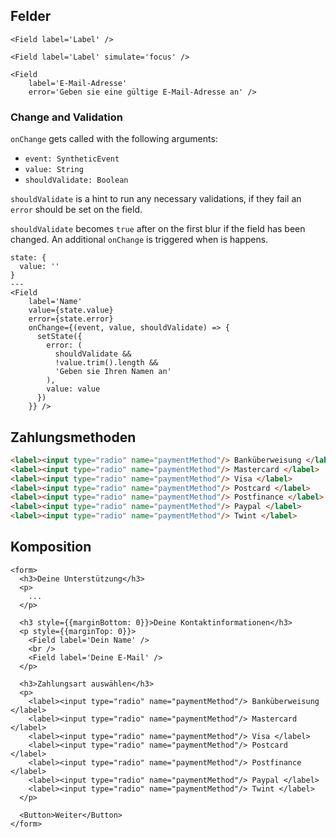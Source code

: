## Felder

```react|span-3
<Field label='Label' />
```

```react|span-3
<Field label='Label' simulate='focus' />
```

```react|span-3
<Field
    label='E-Mail-Adresse'
    error='Geben sie eine gültige E-Mail-Adresse an' />
```

### Change and Validation

`onChange` gets called with the following arguments:

- `event: SyntheticEvent`
- `value: String`
- `shouldValidate: Boolean`

`shouldValidate` is a hint to run any necessary validations, if they fail an `error` should be set on the field.

`shouldValidate` becomes `true` after on the first blur if the field has been changed. An additional `onChange` is triggered when is happens.

```react
state: {
  value: ''
}
---
<Field
    label='Name'
    value={state.value}
    error={state.error}
    onChange={(event, value, shouldValidate) => {
      setState({
        error: (
          shouldValidate &&
          !value.trim().length &&
          'Geben sie Ihren Namen an'
        ),
        value: value
      })
    }} />
```

## Zahlungsmethoden

```html
<label><input type="radio" name="paymentMethod"/> Banküberweisung </label>
<label><input type="radio" name="paymentMethod"/> Mastercard </label>
<label><input type="radio" name="paymentMethod"/> Visa </label>
<label><input type="radio" name="paymentMethod"/> Postcard </label>
<label><input type="radio" name="paymentMethod"/> Postfinance </label>
<label><input type="radio" name="paymentMethod"/> Paypal </label>
<label><input type="radio" name="paymentMethod"/> Twint </label>
```

## Komposition

```react|noSource
<form>
  <h3>Deine Unterstützung</h3>
  <p>
    ...
  </p>

  <h3 style={{marginBottom: 0}}>Deine Kontaktinformationen</h3>
  <p style={{marginTop: 0}}>
    <Field label='Dein Name' />
    <br />
    <Field label='Deine E-Mail' />
  </p>

  <h3>Zahlungsart auswählen</h3>
  <p>
    <label><input type="radio" name="paymentMethod"/> Banküberweisung </label>
    <label><input type="radio" name="paymentMethod"/> Mastercard </label>
    <label><input type="radio" name="paymentMethod"/> Visa </label>
    <label><input type="radio" name="paymentMethod"/> Postcard </label>
    <label><input type="radio" name="paymentMethod"/> Postfinance </label>
    <label><input type="radio" name="paymentMethod"/> Paypal </label>
    <label><input type="radio" name="paymentMethod"/> Twint </label>
  </p>

  <Button>Weiter</Button>
</form>
```